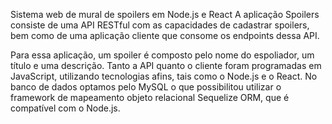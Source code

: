 Sistema web de mural de spoilers em Node.js e React
A aplicação Spoilers consiste de uma API RESTful com as capacidades de cadastrar spoilers,
bem como de uma aplicação cliente que consome os endpoints dessa API.

Para essa aplicação, um spoiler é composto pelo nome do espoliador, um título e uma descrição.
Tanto a API quanto o cliente foram programadas em JavaScript, utilizando tecnologias afins, tais como o Node.js e o React.
No banco de dados optamos pelo MySQL
o que possibilitou utilizar o framework de mapeamento objeto relacional Sequelize ORM, que é compatível com o Node.js.
